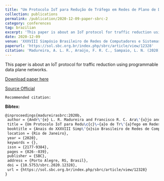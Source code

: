 ```yaml
---
title: "Um Protocolo IoT para Redução de Tráfego em Redes de Plano de Dados Programáveis"
collection: publications
permalink: /publication/2020-12-09-paper-sbrc-2
category: conferences
tag: brazilian
excerpt: 'This paper is about an IoT protocol for traffic reduction using programmable data plane networks.'
date: 2020-12-09
venue: 'XXXVIII Simpósio Brasileiro de Redes de Computadores e Sistemas Distribuídos (SBRC)'
paperurl: 'https://sol.sbc.org.br/index.php/sbrc/article/view/12328'
citation: 'Madureira, A. L. R., Araújo, F. R. C., Sampaio, L. N. (2020). &quot;Um Protocolo IoT para Redução de Tráfego em Redes de Plano de Dados Programáveis.&quot; <i>In XXXVIII Simpósio Brasileiro de Redes de Computadores e Sistemas Distribuídos (SBRC)</i>. (pp. 826-839). Rio de Janeiro, RJ: SBC.'
---
```

This paper is about an IoT protocol for traffic reduction using programmable data plane networks.

[Download paper here](https://renato2012.github.io/files/2020-sbrc-2.pdf)

[Source Official](https://doi.org/10.5753/sbrc.2020.12328)

`Recommended citation:`

**Bibtex:**

```tex
@inproceedings{madureirasbrc:2020b,
 author = {Andr\'{e} L. R. Madureira and Francisco R. C. Ara\'{u}jo and Leobino Sampaio},
 title = {Um Protocolo IoT para Redu\c{c}\~{a}o de Tr\'{a}fego em Redes de Plano de Dados Program\'{a}veis},
 booktitle = {Anais do XXXVIII Simp\'{o}sio Brasileiro de Redes de Computadores e Sistemas Distribu\'{i}dos},
 location = {Rio de Janeiro},
 year = {2020},
 keywords = {},
 issn = {2177-9384},
 pages = {826--839},
 publisher = {SBC},
 address = {Porto Alegre, RS, Brasil},
 doi = {10.5753/sbrc.2020.12328},
 url = {https://sol.sbc.org.br/index.php/sbrc/article/view/12328}
}
```
